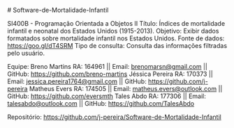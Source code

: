 ﻿﻿# Software-de-Mortalidade-Infantil

SI400B - Programação Orientada a Objetos II
Título: Índices de mortalidade infantil e neonatal dos Estados Unidos (1915-2013).
Objetivo: Exibir dados formatados sobre mortalidade infantil nos Estados Unidos.
Fonte de dados: https://goo.gl/dT4SRM
Tipo de consulta: Consulta das informações filtradas pelo usuário.

Equipe:
Breno Martins    RA: 164961 || Email: brenomarsn@gmail.com || GitHub: https://github.com/breno-martins
Jéssica Pereira  RA: 170373 || Email: jessica.pereira1764@gmail.com || GitHub: https://github.com/j-pereira
Matheus Evers    RA: 174505 || Email: matheus.evers@outlook.com || GitHub: https://github.com/eversmth
Tales Abdo       RA: 177306 || Email: talesabdo@outlook.com || GitHub: https://github.com/TalesAbdo

Repositório: https://github.com/j-pereira/Software-de-Mortalidade-Infantil

